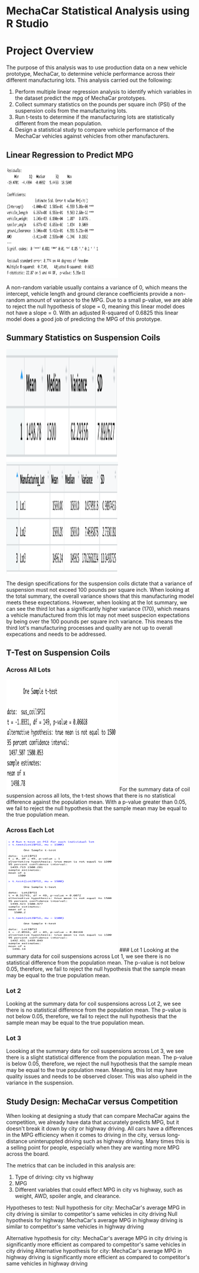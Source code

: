 # MechaCar Statistical Analysis using R Studio

# Project Overview
The purpose of this analysis was to use production data on a new vehicle prototype, MechaCar, to determine vehicle performance across their different manufacturing lots. This analysis carried out the following:

1. Perform multiple linear regression analysis to identify which variables in the dataset predict the mpg of MechaCar prototypes.
2. Collect summary statistics on the pounds per square inch (PSI) of the suspension coils from the manufacturing lots.
3. Run t-tests to determine if the manufacturing lots are statistically different from the mean population.
4. Design a statistical study to compare vehicle performance of the MechaCar vehicles against vehicles from other manufacturers. 

## Linear Regression to Predict MPG
<img src="Resources/linear_regression.png" width="300" height="300">

A non-random variable usually contains a variance of 0, which means the intercept, vehicle length and ground clerance coefficients provide a non-random amount of variance to the MPG. 
Due to a small p-value, we are able to reject the null hypothesis of slope = 0, meaning this linear model does not have a slope = 0. 
With an adjusted R-squared of 0.6825 this linear model does a good job of predicting the MPG of this prototype. 

## Summary Statistics on Suspension Coils
<img src="Resources/total_summary.png" width="300" height="300">
<img src="Resources/lot_summary.png" width="300" height="300">

The design specifications for the suspension coils dictate that a variance of suspension must not exceed 100 pounds per square inch. When looking at the total summary, the overall variance shows that this manufacturing model meets these expectations. However, when looking at the lot summary, we can see the third lot has a significantly higher variance (170), which means a vehicle manufactured from this lot may not meet suspecion expectations by being over the 100 pounds per square inch variance. This means the third lot's manufacturing processes and quality are not up to overall expecations and needs to be addressed. 

## T-Test on Suspension Coils

### Across All Lots
<img src="Resources/ttest_alllots.png" width="300" height="300">
For the summary data of coil suspension across all lots, the t-test shows that there is no statistical difference against the population mean. With a p-value greater than 0.05, we fail to reject the null hypothesis that the sample mean may be equal to the true population mean.

### Across Each Lot
<img src="Resources/ttest_eachlot.png" width="300" height="300">
### Lot 1 
Looking at the summary data for coil suspensions across Lot 1, we see there is no statistical difference from the population mean. The p-value is not below 0.05, therefore, we fail to reject the null hypothesis that the sample mean may be equal to the true population mean.

### Lot 2
Looking at the summary data for coil suspensions across Lot 2, we see there is no statistical difference from the population mean. The p-value is not below 0.05, therefore, we fail to reject the null hypothesis that the sample mean may be equal to the true population mean. 

### Lot 3
Loooking at the summary data for coil suspensions across Lot 3, we see there is a slight statistical difference from the population mean. The p-value is below 0.05, therefore, we reject the null hypothesis that the sample mean may be equal to the true population mean. Meaning, this lot may have quality issues and needs to be observed closer. This was also upheld in the variance in the suspension. 

## Study Design: MechaCar versus Competition
When looking at designing a study that can compare MechaCar agains the competition, we already have data that accurately predicts MPG, but it doesn't break it down by city or highway driving. All cars have a differences in the MPG efficiency when it comes to driving in the city, versus long-distance uninteruppted driving such as highway driving. Many times this is a selling point for people, especially when they are wanting more MPG across the board. 

The metrics that can be included in this analysis are:

1. Type of driving: city vs highway
2. MPG
3. Different variables that could effect MPG in city vs highway, such as weight, AWD, spoiler angle, and clearance.

Hypotheses to test:
Null hypothesis for city: MechaCar's average MPG in city driving is similar to competitor's same vehicles in city driving
Null hypothesis for highway: MechaCar's average MPG in highway driving is similar to competitor's same vehicles in highway driving

Alternative hypothesis for city: MechaCar's average MPG in city driving is significantly more efficient as compared to competitor's same vehicles in city driving
Alternative hypothesis for city: MechaCar's average MPG in highway driving is significantly more efficient as compared to competitor's same vehicles in highway driving
